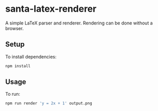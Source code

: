 # santa-latex-renderer

A simple LaTeX parser and renderer.
Rendering can be done without a browser.

## Setup

To install dependencies:

```bash
npm install
```

## Usage

To run:

```bash
npm run render 'y = 2x + 1' output.png
```
